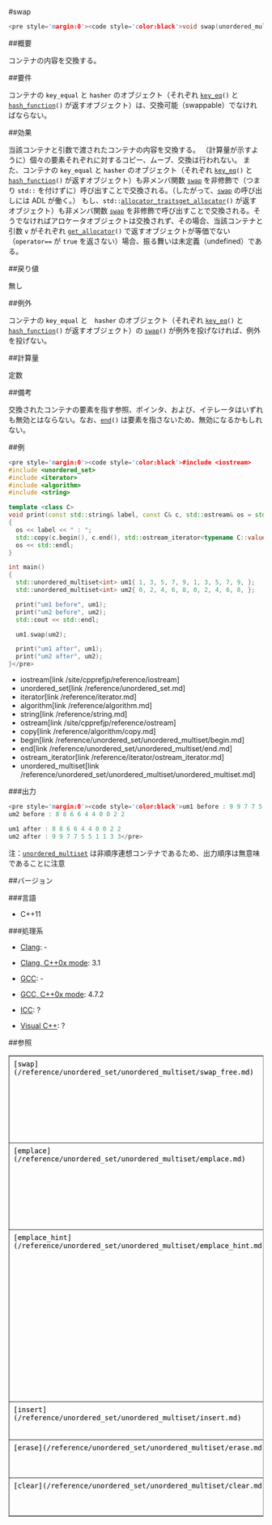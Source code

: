#swap
```cpp
<pre style='margin:0'><code style='color:black'>void swap(unordered_multiset& v);</pre>
```

##概要

コンテナの内容を交換する。


##要件

コンテナの <code style='color:black'>key_equal</code> と <code style='color:black'>hasher</code> のオブジェクト（それぞれ <code style='color:black'>[key_eq](/reference/unordered_set/unordered_multiset/key_eq.md)()</code> と <code style='color:black'>[hash_function](/reference/unordered_set/unordered_multiset/hash_function.md)()</code> が返すオブジェクト）は、交換可能（swappable）でなければならない。


##効果

当該コンテナと引数で渡されたコンテナの内容を交換する。
（計算量が示すように）個々の要素それぞれに対するコピー、ムーブ、交換は行われない。
また、コンテナの <code style='color:black'>key_equal</code> と <code style='color:black'>hasher</code> のオブジェクト（それぞれ <code style='color:black'>[key_eq](/reference/unordered_set/unordered_multiset/key_eq.md)()</code> と <code style='color:black'>[hash_function](/reference/unordered_set/unordered_multiset/hash_function.md)()</code> が返すオブジェクト）も非メンバ関数 <code style='color:black'>[swap](/reference/utility/swap.md)</code> を非修飾で（つまり <code style='color:black'>std::</code> を付けずに）呼び出すことで交換される。（したがって、<code style='color:black'>[swap](/reference/utility/swap.md)</code> の呼び出しには ADL が働く。）
もし、<code style='color:black'>std::[allocator_traits](/site/cpprefjp/reference/memory/allocator_traits)[get_allocator](/reference/unordered_set/unordered_multiset/get_allocator.md)()</code> が返すオブジェクト）も非メンバ関数 <code style='color:black'>[swap](/reference/utility/swap.md)</code> を非修飾で呼び出すことで交換される。そうでなければアロケータオブジェクトは交換されず、その場合、当該コンテナと引数 <code style='color:black'>v</code> がそれぞれ <code style='color:black'>[get_allocator](/reference/unordered_set/unordered_multiset/get_allocator.md)()</code> で返すオブジェクトが等価でない（<code style='color:black'>operator==</code> が <code style='color:black'>true</code> を返さない）場合、振る舞いは未定義（undefined）である。


##戻り値

無し


##例外

コンテナの <code style='color:black'>key_equal</code> と　<code style='color:black'>hasher</code> のオブジェクト（それぞれ <code style='color:black'>[key_eq](/reference/unordered_set/unordered_multiset/key_eq.md)()</code> と <code style='color:black'>[hash_function](/reference/unordered_set/unordered_multiset/hash_function.md)()</code> が返すオブジェクト）の <code style='color:black'>[swap](/reference/utility/swap.md)()</code> が例外を投げなければ、例外を投げない。


##計算量

定数


##備考

交換されたコンテナの要素を指す参照、ポインタ、および、イテレータはいずれも無効とはならない。なお、<code style='color:black'>[end](/reference/unordered_set/unordered_multiset/end.md)()</code> は要素を指さないため、無効になるかもしれない。


##例

```cpp
<pre style='margin:0'><code style='color:black'>#include <iostream>
#include <unordered_set>
#include <iterator>
#include <algorithm>
#include <string>

template <class C>
void print(const std::string& label, const C& c, std::ostream& os = std::cout)
{
  os << label << " : ";
  std::copy(c.begin(), c.end(), std::ostream_iterator<typename C::value_type>(os, " "));
  os << std::endl;
}

int main()
{
  std::unordered_multiset<int> um1{ 1, 3, 5, 7, 9, 1, 3, 5, 7, 9, };
  std::unordered_multiset<int> um2{ 0, 2, 4, 6, 8, 0, 2, 4, 6, 8, };

  print("um1 before", um1);
  print("um2 before", um2);
  std::cout << std::endl;

  um1.swap(um2);

  print("um1 after", um1);
  print("um2 after", um2);
}</pre>
```
* iostream[link /site/cpprefjp/reference/iostream]
* unordered_set[link /reference/unordered_set.md]
* iterator[link /reference/iterator.md]
* algorithm[link /reference/algorithm.md]
* string[link /reference/string.md]
* ostream[link /site/cpprefjp/reference/ostream]
* copy[link /reference/algorithm/copy.md]
* begin[link /reference/unordered_set/unordered_multiset/begin.md]
* end[link /reference/unordered_set/unordered_multiset/end.md]
* ostream_iterator[link /reference/iterator/ostream_iterator.md]
* unordered_multiset[link /reference/unordered_set/unordered_multiset/unordered_multiset.md]

###出力

```cpp
<pre style='margin:0'><code style='color:black'>um1 before : 9 9 7 7 5 5 1 1 3 3
um2 before : 8 8 6 6 4 4 0 0 2 2

um1 after : 8 8 6 6 4 4 0 0 2 2
um2 after : 9 9 7 7 5 5 1 1 3 3</pre>
```

注：<code style='color:black'>[unordered_multiset](/reference/unordered_set/unordered_multiset.md)</code> は非順序連想コンテナであるため、出力順序は無意味であることに注意


##バージョン


###言語

- C++11

###処理系

- [Clang](/implementation#clang.md): -

- [Clang, C++0x mode](/implementation#clang.md): 3.1

- [GCC](/implementation#gcc.md): -

- [GCC, C++0x mode](/implementation#gcc.md): 4.7.2

- [ICC](/implementation#icc.md): ?

- [Visual C++](/implementation#visual_cpp.md): ?

##参照

<table style='border-collapse:collapse;border-color:rgb(136,136,136);border-width:1px' cellspacing='0' bordercolor='#888' border='1'>
<tbody>
<tr style='height:17px'>
<td style='padding:1px 0.5em;vertical-align:baseline'><code style='color:black'>[swap](/reference/unordered_set/unordered_multiset/swap_free.md)</code></td>
<td style='padding:1px 0.5em;vertical-align:baseline'>内容の交換（非メンバ関数）</td>
</tr>
<tr style='height:17px'>
<td style='padding:1px 0.5em;vertical-align:baseline'><code style='color:black'>[emplace](/reference/unordered_set/unordered_multiset/emplace.md)</code></td>
<td style='padding:1px 0.5em;vertical-align:baseline'>コンテナ内への要素の直接構築</td>
</tr>
<tr style='height:17px'>
<td style='padding:1px 0.5em;vertical-align:baseline'><code style='color:black'>[emplace_hint](/reference/unordered_set/unordered_multiset/emplace_hint.md)</code></td>
<td style='padding:1px 0.5em;vertical-align:baseline'>挿入位置のヒントを使用したコンテナ内への要素の直接構築</td>
</tr>
<tr style='height:17px'>
<td style='padding:1px 0.5em;vertical-align:baseline'><code style='color:black'>[insert](/reference/unordered_set/unordered_multiset/insert.md)</code></td>
<td style='padding:1px 0.5em;vertical-align:baseline'>要素の追加</td>
</tr>
<tr style='height:17px'>
<td style='padding:1px 0.5em;vertical-align:baseline'><code style='color:black'>[erase](/reference/unordered_set/unordered_multiset/erase.md)</code></td>
<td style='padding:1px 0.5em;vertical-align:baseline'>要素の削除</td>
</tr>
<tr style='height:17px'>
<td style='padding:1px 0.5em;vertical-align:baseline'><code style='color:black'>[clear](/reference/unordered_set/unordered_multiset/clear.md)</code></td>
<td style='padding:1px 0.5em;vertical-align:baseline'>全要素の削除</td>
</tr>
</tbody>
</table>